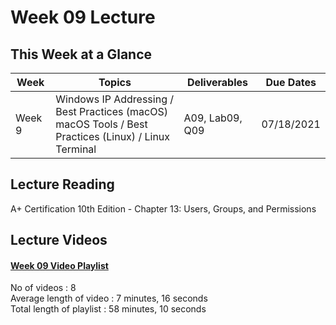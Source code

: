 # Week 09 Lecture

## This Week at a Glance

| Week | Topics |  Deliverables | Due Dates |
| --- | --- | --- | --- |
| Week 9 | Windows IP Addressing /  Best Practices (macOS) <br> macOS Tools / Best Practices (Linux) / Linux Terminal | A09, Lab09, Q09 | 07/18/2021 |

## Lecture Reading

A+ Certification 10th Edition - Chapter 13: Users, Groups, and Permissions

## Lecture Videos

#### [Week 09 Video Playlist](https://youtube.com/playlist?list=PLnytdG37GBZpCXxj7_7isMRT9Hgcx9I11) <br>
No of videos : 8 <br>
Average length of video : 7 minutes, 16 seconds<br>
Total length of playlist : 58 minutes, 10 seconds<br>

<!-- **[Week 09 Lecture Review](https://uri.techsmithrelay.com/J78Q)** - 17 minutes, 08 seconds


## Lecture Slides

**[Lecture Review Slides](week01-lecture-notes.pdf)** -->


